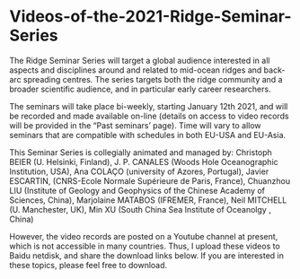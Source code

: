 # Videos-of-the-2021-Ridge-Seminar-Series
The Ridge Seminar Series will target a global audience interested in all aspects and disciplines around and related to mid-ocean ridges and back-arc spreading centres. The series targets both the ridge community and a broader scientific audience, and in particular early career researchers.

The seminars will take place bi-weekly, starting January 12th 2021, and will be recorded and made available on-line (details on access to video records will be provided in the “Past seminars’ page). Time will vary to allow seminars that are compatible with schedules in both EU-USA and EU-Asia.

This Seminar Series is collegially animated and managed by:
Christoph BEIER (U. Helsinki, Finland), J. P. CANALES (Woods Hole Oceanographic Institution, USA), Ana COLAÇO (university of Azores, Portugal), Javier ESCARTIN, (CNRS-Ecole Normale Supérieure de Paris, France), Chuanzhou LIU (Institute of Geology and Geophysics of the Chinese Academy of Sciences, China), Marjolaine MATABOS (IFREMER, France), Neil MITCHELL (U. Manchester, UK), Min XU (South China Sea Institute of Oceanolgy , China)

However, the video records are posted on a Youtube channel at present, which is not accessible in many countries. Thus, I upload these videos to Baidu netdisk, and share the download links below. If you are interested in these topics, please feel free to download.

